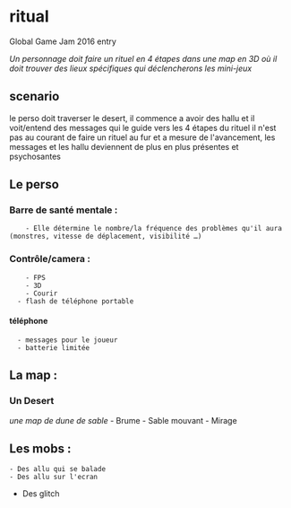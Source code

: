 # ritual
Global Game Jam 2016 entry

*Un personnage doit faire un rituel en 4 étapes dans une map en 3D où il doit trouver des lieux spécifiques qui déclencherons les mini-jeux*

## scenario
le perso doit traverser le desert,
il commence a avoir des hallu et il voit/entend des messages qui le guide vers les 4 étapes du rituel
il n'est pas au courant de faire un rituel
au fur et a mesure de l'avancement, les messages et les hallu deviennent de plus en plus présentes et psychosantes


## Le perso

### Barre de santé mentale :
		- Elle détermine le nombre/la fréquence des problèmes qu'il aura (monstres, vitesse de déplacement, visibilité …)

### Contrôle/camera :
    	- FPS
    	- 3D
    	- Courir
      - flash de téléphone portable

#### téléphone
      - messages pour le joueur
      - batterie limitée

## La map :
### Un Desert
  *une map de dune de sable*
	   - Brume
     - Sable mouvant
	   - Mirage


## Les mobs :
	- Des allu qui se balade
	- Des allu sur l'ecran
  - Des glitch
